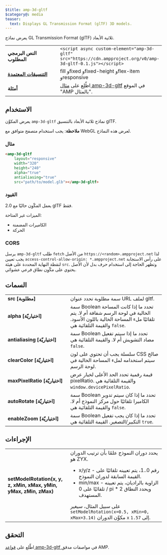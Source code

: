 ```yaml
---
$title: amp-3d-gltf
$category@: media
teaser:
  text: Displays GL Transmission Format (glTF) 3D models.
---
```


<!--
Copyright 2018 The AMP HTML Authors. All Rights Reserved.

Licensed under the Apache License, Version 2.0 (the "License");
you may not use this file except in compliance with the License.
You may obtain a copy of the License at

      http://www.apache.org/licenses/LICENSE-2.0

Unless required by applicable law or agreed to in writing, software
distributed under the License is distributed on an "AS-IS" BASIS,
WITHOUT WARRANTIES OR CONDITIONS OF ANY KIND, either express or implied.
See the License for the specific language governing permissions and
limitations under the License.
-->



يعرض نماذج GL Transmission Format (glTF) ثلاثية الأبعاد.

<table>
  <tr>
    <td width="40%"><strong>النص البرمجي المطلوب</strong></td>
    <td><code>&lt;script async custom-element="amp-3d-gltf" src="https://cdn.ampproject.org/v0/amp-3d-gltf-0.1.js"&gt;&lt;/script&gt;</code></td>
  </tr>
  <tr>
    <td class="col-fourty"><strong><a href="../../../documentation/guides-and-tutorials/develop/style_and_layout/control_layout.md">التنسيقات المعتمدة</a></strong></td>
    <td>fill وfixed وfixed-height وflex-item وresponsive</td>
  </tr>
  <tr>
    <td><strong>أمثلة</strong></td>
    <td>اطّلِع على <a href="https://ampbyexample.com/components/amp-3d-gltf/">مثال amp-3d-gltf</a> في الموقع "AMP بالمثال".</td>
  </tr>
</table>

## الاستخدام <a name="usage"></a>

يعرض المكوِّن `amp-3d-gltf` نماذج ثلاثية الأبعاد بالتنسيق glTF.

**ملاحظة**: يجب استخدام متصفح متوافق مع WebGL لعرض هذه النماذج.

### مثال <a name="example"></a>

```html
<amp-3d-gltf
    layout="responsive"
    width="320"
    height="240"
    alpha="true"
    antialiasing="true"
    src="path/to/model.glb"></amp-3d-gltf>
```

### القيود <a name="limitations"></a>

يعمل المكّوِن حاليًا مع 2.0 glTF فقط.

الميزات غير المتاحة:

- الكاميرات المضمنة
- الحركة

### CORS <a name="cors"></a>

يرسل `amp-3d-gltf` طلب `fetch` من الأصل `https://<random>.ampproject.net` لذا يجب تعيين `access-control-allow-origin: *.ampproject.net` على رأس الاستجابة لنقطة النهاية المحددة على هيئة `src`. وتظهر الحاجة إلى استخدام حرف بدل لأن الأصل يحتوي على مكّوِن نطاق فرعي عشوائي.

## السمات <a name="attributes"></a>

<table>
  <tr>
    <td width="40%"><strong>src [مطلوبة]</strong></td>
    <td>سمة مطلوبة تحدد عنوان URL لملف gltf.</td>
  </tr>
  <tr>
    <td width="40%"><strong>alpha [اختياريّة]</strong></td>
    <td>سمة Boolean تحدد ما إذا كانت المساحة الخالية في لوحة الرسم شفافة أم لا. يتم تلقائيًا ملء المساحة الخالية باللون الأسود.
      والقيمة التلقائية هي <code>false</code>.</td>
  </tr>
  <tr>
    <td width="40%"><strong>antialiasing [اختياريّة]</strong></td>
    <td>سمة Boolean تحدد ما إذا سيتم تفعيل مضاد التشويش أم لا. والقيمة التلقائية هي <code>false</code>.</td>
  </tr>
  <tr>
    <td width="40%"><strong>clearColor [اختياريّة]</strong></td>
    <td>سلسلة يجب أن تحتوي على لون CSS صالح سيتم استخدامه لملء المساحة الخالية في لوحة الرسم.</td>
  </tr>
  <tr>
    <td width="40%"><strong>maxPixelRatio [اختياريّة]</strong></td>
    <td>قيمة رقمية تحدد الحد الأعلى لخيار عرض pixelRatio. والقيمة التلقائية هي <code>window.devicePixelRatio</code>.</td>
  </tr>
  <tr>
    <td width="40%"><strong>autoRotate [اختياريّة]</strong></td>
    <td>سمة Boolean تحدد ما إذا كان سيتم تدوير الكاميرا تلقائيًا حول مركز النموذج أم لا. والقيمة التلقائية هي <code>false</code>.</td>
  </tr>
  <tr>
    <td width="40%"><strong>enableZoom [اختياريّة]</strong></td>
    <td>سمة Boolean تحدد ما إذا كان يجب تفعيل التكبير/التصغير. القيمة التلقائية هي <code>true</code>.</td>
  </tr>
</table>

## الإجراءات <a name="actions"></a>

<table>
  <tr>
    <td width="40%"><strong>setModelRotation(x, y, z, xMin, xMax, yMin, yMax, zMin, zMax)</strong></td>
    <td>يحدد دوران النموذج علمًا بأن ترتيب الدوران هو ZYX.
      <ul>
        <li>x/y/z - رقم 0..1، يتم تعيينه تلقائيًا على القيمة السابقة لدوران النموذج.</li>
        <li>min/max - الزاوية بالراديان، يتم تعيينه تلقائيًا على 0 / pi * 2 ويحدد النطاق المستهدف.</li>
      </ul>
      على سبيل المثال، سيغير <code>setModelRotation(x=0.5, xMin=0, xMax=3.14)</code> مكوِّن الدوران <code>x</code> إلى <code>1.57</code>.</td>
  </tr>
</table>

## التحقق <a name="validation"></a>

اطِّلع على [قواعد amp-3d-gltf ](https://github.com/ampproject/amphtml/blob/main/extensions/amp-3d-gltf/validator-amp-3d-gltf.protoascii) في مواصفات مدقق AMP.
